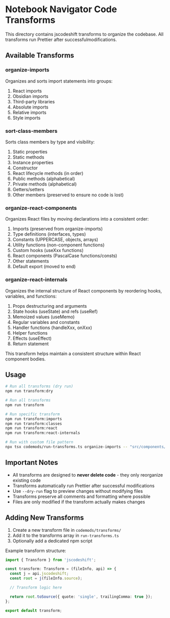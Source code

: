 # Notebook Navigator Code Transforms

This directory contains jscodeshift transforms to organize the codebase. All
transforms run Prettier after successfulmodifications.

## Available Transforms

### organize-imports

Organizes and sorts import statements into groups:

1. React imports
2. Obsidian imports
3. Third-party libraries
4. Absolute imports
5. Relative imports
6. Style imports

### sort-class-members

Sorts class members by type and visibility:

1. Static properties
2. Static methods
3. Instance properties
4. Constructor
5. React lifecycle methods (in order)
6. Public methods (alphabetical)
7. Private methods (alphabetical)
8. Getters/setters
9. Other members (preserved to ensure no code is lost)

### organize-react-components

Organizes React files by moving declarations into a consistent order:

1. Imports (preserved from organize-imports)
2. Type definitions (interfaces, types)
3. Constants (UPPERCASE, objects, arrays)
4. Utility functions (non-component functions)
5. Custom hooks (useXxx functions)
6. React components (PascalCase functions/consts)
7. Other statements
8. Default export (moved to end)

### organize-react-internals

Organizes the internal structure of React components by reordering hooks,
variables, and functions:

1. Props destructuring and arguments
2. State hooks (useState) and refs (useRef)
3. Memoized values (useMemo)
4. Regular variables and constants
5. Handler functions (handleXxx, onXxx)
6. Helper functions
7. Effects (useEffect)
8. Return statement

This transform helps maintain a consistent structure within React component
bodies.

## Usage

```bash
# Run all transforms (dry run)
npm run transform:dry

# Run all transforms
npm run transform

# Run specific transform
npm run transform:imports
npm run transform:classes
npm run transform:react
npm run transform:react-internals

# Run with custom file pattern
npx tsx codemods/run-transforms.ts organize-imports -- "src/components/**/*.tsx"
```

## Important Notes

- All transforms are designed to **never delete code** - they only reorganize
  existing code
- Transforms automatically run Prettier after successful modifications
- Use `--dry-run` flag to preview changes without modifying files
- Transforms preserve all comments and formatting where possible
- Files are only modified if the transform actually makes changes

## Adding New Transforms

1. Create a new transform file in `codemods/transforms/`
2. Add it to the transforms array in `run-transforms.ts`
3. Optionally add a dedicated npm script

Example transform structure:

```typescript
import { Transform } from 'jscodeshift';

const transform: Transform = (fileInfo, api) => {
  const j = api.jscodeshift;
  const root = j(fileInfo.source);

  // Transform logic here

  return root.toSource({ quote: 'single', trailingComma: true });
};

export default transform;
```
